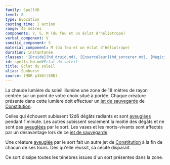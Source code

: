 ```yaml
---
family: SpellHD
level: 8
type: Évocation
casting_time: 1 action
range: 45 mètres
components: V, S, M (du feu et un éclat d'héliotrope)
verbal_component: V
somatic_component: S
material_component: M (du feu et un éclat d'héliotrope)
duration: instantanée
classes: '[Druide](hd_druid.md), [Ensorceleur](hd_sorcerer.md), [Magicien](hd_wizard.md)'
id: spells_hd.md#Éclat-du-soleil
title: Éclat du soleil
alias: Sunburst
source: (MDR p350)(SRD)
---
```


La chaude lumière du soleil illumine une zone de 18 mètres de rayon centrée sur un point de votre choix situé à portée. Chaque créature présente dans cette lumière doit effectuer un [jet de sauvegarde](hd_abilities_jets_de_sauvegarde.md) de [Constitution](hd_abilities_constitution.md).

Celles qui échouent subissent 12d6 dégâts radiants et sont [aveuglées](hd_conditions_aveugle.md) pendant 1 minute. Les autres subissent seulement la moitié des dégâts et ne sont pas [aveuglées](hd_conditions_aveugle.md) par le sort. Les vases et les morts-vivants sont affectés par un désavantage lors de ce [jet de sauvegarde](hd_abilities_jets_de_sauvegarde.md).

Une créature [aveuglée](hd_conditions_aveugle.md) par le sort fait un autre jet de [Constitution](hd_abilities_constitution.md) à la fin de chacun de ses tours. Dès qu'elle réussit, sa cécité disparaît.

Ce sort dissipe toutes les ténèbres issues d'un sort présentes dans la zone.

